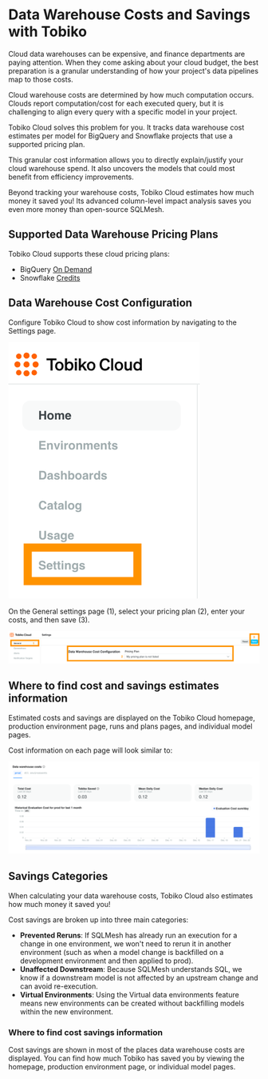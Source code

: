 # Data Warehouse Costs and Savings with Tobiko

Cloud data warehouses can be expensive, and finance departments are paying attention. When they come asking about your cloud budget, the best preparation is a granular understanding of how your project's data pipelines map to those costs.

Cloud warehouse costs are determined by how much computation occurs. Clouds report computation/cost for each executed query, but it is challenging to align every query with a specific model in your project.

Tobiko Cloud solves this problem for you. It tracks data warehouse cost estimates per model for BigQuery and Snowflake projects that use a supported pricing plan.

This granular cost information allows you to directly explain/justify your cloud warehouse spend. It also uncovers the models that could most benefit from efficiency improvements.

Beyond tracking your warehouse costs, Tobiko Cloud estimates how much money it saved you! Its advanced column-level impact analysis saves you even more money than open-source SQLMesh.

## Supported Data Warehouse Pricing Plans

Tobiko Cloud supports these cloud pricing plans:

- BigQuery [On Demand](https://cloud.google.com/bigquery/pricing#on_demand_pricing)
- Snowflake [Credits](https://docs.snowflake.com/en/user-guide/cost-understanding-compute#label-what-are-credits)

## Data Warehouse Cost Configuration

Configure Tobiko Cloud to show cost information by navigating to the Settings page.

![Image highlighting location of the Settings link in the left site navigation](./costs_savings/costs-navigation.png)

On the General settings page (1), select your pricing plan (2), enter your costs, and then save (3).

![Annotated image showing locations of the general settings link, pricing plan form fields, and save button](./costs_savings/costs-steps.png)

## Where to find cost and savings estimates information

Estimated costs and savings are displayed on the Tobiko Cloud homepage, production environment page, runs and plans pages, and individual model pages.

Cost information on each page will look similar to:

![Example of costs and savings data as seen on the Tobiko Cloud homepage](./costs_savings/costs-example.png)

## Savings Categories

When calculating your data warehouse costs, Tobiko Cloud also estimates how much money it saved you!

Cost savings are broken up into three main categories:

- **Prevented Reruns**: If SQLMesh has already run an execution for a change in one environment, we won't need to rerun it in another environment (such as when a model change is backfilled on a development environment and then applied to prod).
- **Unaffected Downstream**: Because SQLMesh understands SQL, we know if a downstream model is not affected by an upstream change and can avoid re-execution.
- **Virtual Environments**: Using the Virtual data environments feature means new environments can be created without backfilling models within the new environment.

### Where to find cost savings information

Cost savings are shown in most of the places data warehouse costs are displayed. You can find how much Tobiko has saved you by viewing the homepage, production environment page, or individual model pages.
